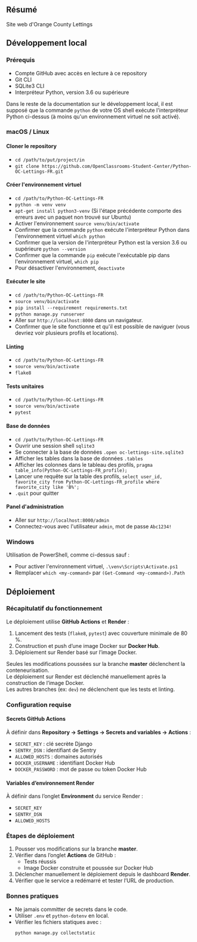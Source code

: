 ## Résumé

Site web d'Orange County Lettings

## Développement local

### Prérequis

- Compte GitHub avec accès en lecture à ce repository
- Git CLI
- SQLite3 CLI
- Interpréteur Python, version 3.6 ou supérieure

Dans le reste de la documentation sur le développement local, il est supposé que la commande `python` de votre OS shell exécute l'interpréteur Python ci-dessus (à moins qu'un environnement virtuel ne soit activé).

### macOS / Linux

#### Cloner le repository

- `cd /path/to/put/project/in`
- `git clone https://github.com/OpenClassrooms-Student-Center/Python-OC-Lettings-FR.git`

#### Créer l'environnement virtuel

- `cd /path/to/Python-OC-Lettings-FR`
- `python -m venv venv`
- `apt-get install python3-venv` (Si l'étape précédente comporte des erreurs avec un paquet non trouvé sur Ubuntu)
- Activer l'environnement `source venv/bin/activate`
- Confirmer que la commande `python` exécute l'interpréteur Python dans l'environnement virtuel
`which python`
- Confirmer que la version de l'interpréteur Python est la version 3.6 ou supérieure `python --version`
- Confirmer que la commande `pip` exécute l'exécutable pip dans l'environnement virtuel, `which pip`
- Pour désactiver l'environnement, `deactivate`

#### Exécuter le site

- `cd /path/to/Python-OC-Lettings-FR`
- `source venv/bin/activate`
- `pip install --requirement requirements.txt`
- `python manage.py runserver`
- Aller sur `http://localhost:8000` dans un navigateur.
- Confirmer que le site fonctionne et qu'il est possible de naviguer (vous devriez voir plusieurs profils et locations).

#### Linting

- `cd /path/to/Python-OC-Lettings-FR`
- `source venv/bin/activate`
- `flake8`

#### Tests unitaires

- `cd /path/to/Python-OC-Lettings-FR`
- `source venv/bin/activate`
- `pytest`

#### Base de données

- `cd /path/to/Python-OC-Lettings-FR`
- Ouvrir une session shell `sqlite3`
- Se connecter à la base de données `.open oc-lettings-site.sqlite3`
- Afficher les tables dans la base de données `.tables`
- Afficher les colonnes dans le tableau des profils, `pragma table_info(Python-OC-Lettings-FR_profile);`
- Lancer une requête sur la table des profils, `select user_id, favorite_city from
  Python-OC-Lettings-FR_profile where favorite_city like 'B%';`
- `.quit` pour quitter

#### Panel d'administration

- Aller sur `http://localhost:8000/admin`
- Connectez-vous avec l'utilisateur `admin`, mot de passe `Abc1234!`

### Windows

Utilisation de PowerShell, comme ci-dessus sauf :

- Pour activer l'environnement virtuel, `.\venv\Scripts\Activate.ps1` 
- Remplacer `which <my-command>` par `(Get-Command <my-command>).Path`


## Déploiement

### Récapitulatif du fonctionnement

Le déploiement utilise **GitHub Actions** et **Render** :  
1. Lancement des tests (`flake8`, `pytest`) avec couverture minimale de 80 %.  
2. Construction et push d’une image Docker sur **Docker Hub**.  
3. Déploiement sur Render basé sur l’image Docker.  

Seules les modifications poussées sur la branche **master** déclenchent la conteneurisation.  
Le déploiement sur Render est déclenché manuellement après la construction de l’image Docker.  
Les autres branches (ex: `dev`) ne déclenchent que les tests et linting.

### Configuration requise

#### Secrets GitHub Actions
À définir dans **Repository → Settings → Secrets and variables → Actions** :
- `SECRET_KEY` : clé secrète Django  
- `SENTRY_DSN` : identifiant de Sentry  
- `ALLOWED_HOSTS` : domaines autorisés  
- `DOCKER_USERNAME` : identifiant Docker Hub  
- `DOCKER_PASSWORD` : mot de passe ou token Docker Hub  

#### Variables d’environnement Render
À définir dans l’onglet **Environment** du service Render :
- `SECRET_KEY`  
- `SENTRY_DSN`  
- `ALLOWED_HOSTS`  

### Étapes de déploiement

1. Pousser vos modifications sur la branche **master**.  
2. Vérifier dans l’onglet **Actions** de GitHub :  
   - Tests réussis  
   - Image Docker construite et poussée sur Docker Hub  
3. Déclencher manuellement le déploiement depuis le dashboard **Render**.  
4. Vérifier que le service a redémarré et tester l’URL de production.  

### Bonnes pratiques

- Ne jamais committer de secrets dans le code.  
- Utiliser `.env` et `python-dotenv` en local.  
- Vérifier les fichiers statiques avec :  
  ```bash
  python manage.py collectstatic
